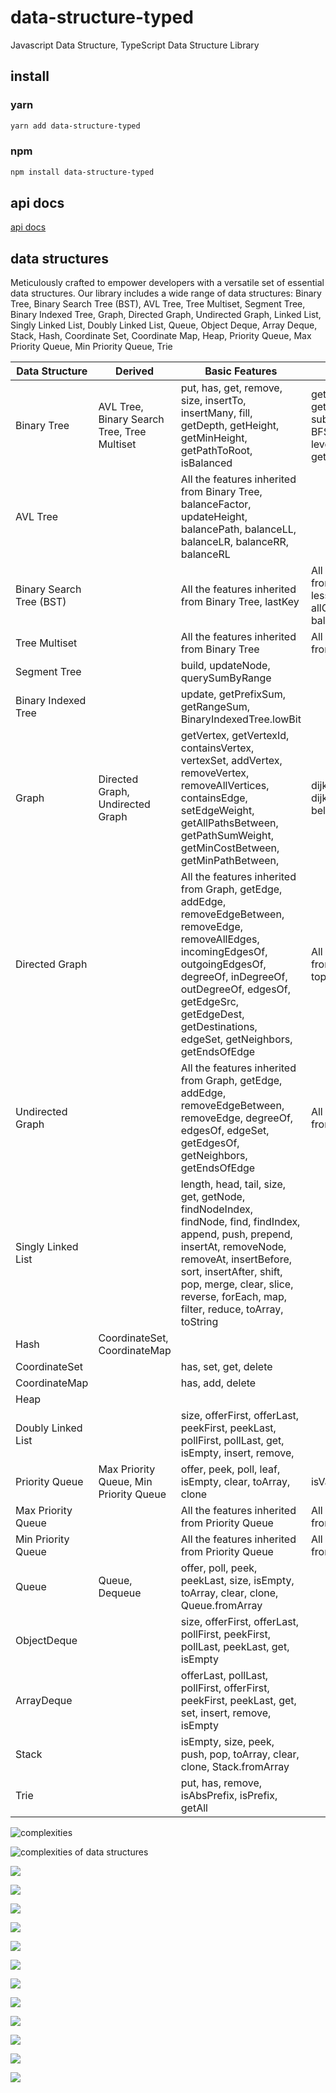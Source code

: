 # data-structure-typed

Javascript Data Structure, TypeScript Data Structure Library

## install

### yarn

```bash
yarn add data-structure-typed
```

### npm

```bash
npm install data-structure-typed
```

## api docs

[api docs](https://data-structure-typed-docs.vercel.app/)

## data structures

Meticulously crafted to empower developers with a versatile set of essential data structures. Our library includes a wide range of data structures:
Binary Tree, Binary Search Tree (BST), AVL Tree, Tree Multiset, Segment Tree, Binary Indexed Tree, Graph, Directed Graph, Undirected Graph, Linked List, Singly Linked List, Doubly Linked List, Queue, Object Deque, Array Deque, Stack, Hash, Coordinate Set, Coordinate Map, Heap, Priority Queue, Max Priority Queue, Min Priority Queue, Trie
<table>
<thead>
  <tr>
    <th>Data Structure</th>
    <th>Derived</th>
    <th>Basic Features</th>
    <th>Additional Features</th>
  </tr>
</thead>

<tbody>
<tr>
    <td>Binary Tree</td>
    <td>AVL Tree, Binary Search Tree, Tree Multiset</td>
    <td>put, has, get, remove, size, insertTo, insertMany, fill, getDepth, getHeight, getMinHeight, getPathToRoot, isBalanced </td>
    <td>getLeftMost, isBST, getSubTreeSizeAndCount, subTreeSum, subTreeAdd, BFS, DFS, DFSIterative, levelIterative, listLevels, getPredecessor, morris,  </td>
  </tr>

  <tr>
    <td>AVL Tree</td>
    <td></td>
    <td>All the features inherited from Binary Tree, balanceFactor, updateHeight, balancePath, balanceLL, balanceLR, balanceRR, balanceRL</td>
    <td></td>
  </tr>

  <tr>
    <td>Binary Search Tree (BST)</td>
    <td></td>
    <td>All the features inherited from Binary Tree, lastKey</td>
    <td>All the features inherited from Binary Tree, lesserSum, allGreaterNodesAdd, balance, isAVLBalanced</td>
  </tr>

  <tr>
    <td>Tree Multiset</td>
    <td></td>
    <td>All the features inherited from Binary Tree</td>
    <td>All the features inherited from Binary Tree</td>
  </tr>

  <tr>
    <td>Segment Tree</td>
    <td></td>
    <td>build, updateNode, querySumByRange</td>
    <td></td>
  </tr>

  <tr>
    <td>Binary Indexed Tree</td>
    <td></td>
    <td>update, getPrefixSum, getRangeSum, BinaryIndexedTree.lowBit</td>
    <td></td>
  </tr>
  <tr>
    <td>Graph</td>
    <td>Directed Graph, Undirected Graph</td>
    <td>getVertex, getVertexId, containsVertex, vertexSet, addVertex, removeVertex, removeAllVertices, containsEdge, setEdgeWeight, getAllPathsBetween, getPathSumWeight, getMinCostBetween, getMinPathBetween, </td>
    <td>dijkstra, dijkstraWithoutHeap, bellmanFord, floyd, tarjan</td>
  </tr>
  <tr>
    <td>Directed Graph</td>
    <td></td>
    <td>All the features inherited from Graph, getEdge, addEdge, removeEdgeBetween, removeEdge, removeAllEdges, incomingEdgesOf, outgoingEdgesOf, degreeOf, inDegreeOf, outDegreeOf, edgesOf, getEdgeSrc, getEdgeDest, getDestinations, edgeSet, getNeighbors, getEndsOfEdge</td>
    <td>All the features inherited from Graph, topologicalSort</td>
  </tr>
  <tr>
    <td>Undirected Graph</td>
    <td></td>
    <td>All the features inherited from Graph, getEdge, addEdge, removeEdgeBetween, removeEdge, degreeOf, edgesOf, edgeSet, getEdgesOf, getNeighbors, getEndsOfEdge</td>
    <td>All the features inherited from Graph</td>
  </tr>
  <tr>
    <td>Singly Linked List</td>
    <td></td>
    <td>length, head, tail, size, get, getNode, findNodeIndex, findNode, find, findIndex, append, push, prepend, insertAt, removeNode, removeAt, insertBefore, sort, insertAfter, shift, pop, merge, clear, slice, reverse, forEach, map, filter, reduce, toArray, toString</td>
    <td></td>

  </tr>
  <tr>
    <td>Hash</td>
    <td>CoordinateSet, CoordinateMap</td>
    <td></td>
    <td></td>
  </tr>
  <tr>
    <td>CoordinateSet</td>
    <td></td>
    <td>has, set, get, delete</td>
    <td></td>
  </tr>
  <tr>
    <td>CoordinateMap</td>
    <td></td>
    <td>has, add, delete</td>
    <td></td>
  </tr>
  <tr>
    <td>Heap</td>
    <td></td>
    <td></td>
  </tr>


  <tr>
    <td>Doubly Linked List</td>
    <td></td>
    <td>size, offerFirst, offerLast, peekFirst, peekLast, pollFirst, pollLast, get, isEmpty, insert, remove, </td>
    <td></td>
  </tr>

[//]: # (  <tr>)

[//]: # (    <td>Matrix</td>)

[//]: # (    <td></td>)

[//]: # (    <td></td>)

[//]: # (    <td></td>)

[//]: # (  </tr>)

  <tr>
    <td>Priority Queue</td>
    <td>Max Priority Queue, Min Priority Queue</td>
    <td>offer, peek, poll, leaf, isEmpty, clear, toArray, clone</td>
    <td>isValid, sort, DFS</td>
  </tr>
  <tr>
    <td>Max Priority Queue</td>
    <td></td>
    <td>All the features inherited from Priority Queue</td>
    <td>All the features inherited from Priority Queue</td>
  </tr>
  <tr>
    <td>Min Priority Queue</td>
    <td></td>
    <td>All the features inherited from Priority Queue</td>
    <td>All the features inherited from Priority Queue</td>
  </tr>
  <tr>
    <td>Queue</td>
    <td>Queue, Dequeue</td>
    <td>offer, poll, peek, peekLast, size, isEmpty, toArray, clear, clone, Queue.fromArray</td>
    <td></td>
  </tr>
  <tr>
    <td>ObjectDeque</td>
    <td></td>
    <td>size, offerFirst, offerLast, pollFirst, peekFirst, pollLast, peekLast, get, isEmpty</td>
    <td></td>
  </tr>
  <tr>
    <td>ArrayDeque</td>
    <td></td>
    <td>offerLast, pollLast, pollFirst, offerFirst, peekFirst, peekLast, get, set, insert, remove, isEmpty</td>
    <td></td>
  </tr>
  <tr>
    <td>Stack</td>
    <td></td>
    <td>isEmpty, size, peek, push, pop, toArray, clear, clone, Stack.fromArray</td>
    <td></td>
  </tr>
  <tr>
    <td>Trie</td>
    <td></td>
    <td>put, has, remove, isAbsPrefix, isPrefix, getAll</td>
    <td></td>
  </tr>
</tbody>

</table>




![complexities](src/assets/complexities-diff.jpg)

![complexities of data structures](src/assets/data-structure-complexities.jpg)

![](src/data-structures/binary-tree/diagrams/bst-rotation.gif)

![](src/data-structures/binary-tree/diagrams/avl-tree-inserting.gif)


![](src/data-structures/graph/diagrams/tarjan.webp)

![](src/data-structures/graph/diagrams/adjacency-list.jpg)

![](src/data-structures/graph/diagrams/adjacency-list-pros-cons.jpg)

![](src/data-structures/graph/diagrams/adjacency-matrix.jpg)

![](src/data-structures/graph/diagrams/adjacency-matrix-pros-cons.jpg)

![](src/data-structures/graph/diagrams/dfs-can-do.jpg)

![](src/data-structures/graph/diagrams/edge-list.jpg)

![](src/data-structures/graph/diagrams/edge-list-pros-cons.jpg)

![](src/data-structures/graph/diagrams/max-flow.jpg)

![](src/data-structures/graph/diagrams/mst.jpg)

[//]: # (![]&#40;src/data-structures/graph/diagrams/tarjan-articulation-point-bridge.png&#41;)

[//]: # (![]&#40;src/data-structures/graph/diagrams/tarjan-complicate-simple.png&#41;)

[//]: # (![]&#40;src/data-structures/graph/diagrams/tarjan-strongly-connected-component.png&#41;)





